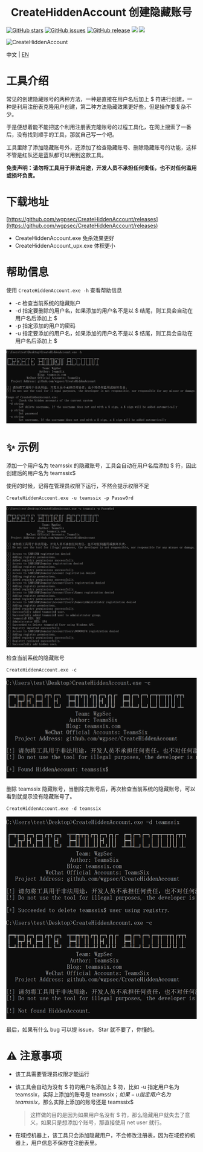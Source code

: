 <h1 align="center">CreateHiddenAccount 创建隐藏账号</h1>

[![GitHub stars](https://img.shields.io/github/stars/wgpsec/CreateHiddenAccount)](https://github.com/wgpsec/CreateHiddenAccount) [![GitHub issues](https://img.shields.io/github/issues/wgpsec/CreateHiddenAccount)](https://github.com/wgpsec/CreateHiddenAccount/issues) [![GitHub release](https://img.shields.io/github/release/wgpsec/CreateHiddenAccount)](https://github.com/wgpsec/CreateHiddenAccount/releases)  [![](https://img.shields.io/badge/author-TeamsSix-blueviolet)](https://github.com/teamssix) [![](https://img.shields.io/badge/WgpSec-%E7%8B%BC%E7%BB%84%E5%AE%89%E5%85%A8%E5%9B%A2%E9%98%9F-blue)](https://github.com/wgpsec)

![CreateHiddenAccount](https://socialify.git.ci/wgpsec/CreateHiddenAccount/image?description=1&font=Inter&forks=1&issues=1&language=1&logo=https%3A%2F%2Favatars.githubusercontent.com%2Fu%2F49087564&owner=1&pattern=Circuit%20Board&pulls=1&stargazers=1&theme=Dark)

中文 | [EN](https://github.com/wgpsec/CreateHiddenAccount/)

# 工具介绍

常见的创建隐藏账号的两种方法，一种是直接在用户名后加上 $ 符进行创建，一种是利用注册表克隆用户创建，第二种方法隐藏效果更好些，但是操作要复杂不少。

于是便想着能不能把这个利用注册表克隆账号的过程工具化，在网上搜索了一番后，没有找到顺手的工具，那就自己写一个吧。

工具里除了添加隐藏账号外，还添加了检查隐藏账号、删除隐藏账号的功能，这样不管是红队还是蓝队都可以用到这款工具。

**免责声明：请勿将工具用于非法用途，开发人员不承担任何责任，也不对任何滥用或损坏负责。**

# 下载地址

[https://github.com/wgpsec/CreateHiddenAccount/releases](https://github.com/wgpsec/CreateHiddenAccount/releases)

* CreateHiddenAccount.exe 免杀效果更好
* CreateHiddenAccount_upx.exe 体积更小

# 帮助信息

使用 `CreateHiddenAccount.exe -h` 查看帮助信息

* -c 检查当前系统的隐藏账户
* -d 指定要删除的用户名，如果添加的用户名不是以 $ 结尾，则工具会自动在用户名后添加上 $
* -p 指定添加的用户的密码
* -u 指定要添加的用户名，如果添加的用户名不是以 $ 结尾，则工具会自动在用户名后添加上 $

![](./images/1.png)

# :sparkles: 示例

添加一个用户名为 teamssix 的隐藏账号，工具会自动在用户名后添加 $ 符，因此创建后的用户名为 teamssix$

使用的时候，记得在管理员权限下运行，不然会提示权限不足

```
CreateHiddenAccount.exe -u teamssix -p Passw0rd
```

![](./images/2.png)

检查当前系统的隐藏账号

```
CreateHiddenAccount.exe -c
```

![](./images/3.png)

删除 teamssix 隐藏账号，当删除完账号后，再次检查当前系统的隐藏账号，可以看到就提示没有隐藏账号了。

```
CreateHiddenAccount.exe -d teamssix
```

![](./images/4.png)

最后，如果有什么 bug 可以提 issue， Star 就不要了，你懂的。

# ⚠️ 注意事项

* 该工具需要管理员权限才能运行

* 该工具会自动为没有 $ 符的用户名添加上 $ 符，比如 -u 指定用户名为 teamssix，实际上添加的账号是 teamssix$；如果 -u 指定用户名为 teamssix$，那么实际上添加的账号还是 teamssix$

  >  这样做的目的是因为如果用户名没有 $ 符，那么隐藏用户就失去了意义，如果只是想添加个账号，那直接使用 net user 就行。

* 在域控机器上，该工具只会添加隐藏用户，不会修改注册表，因为在域控的机器上，用户信息不保存在注册表里。